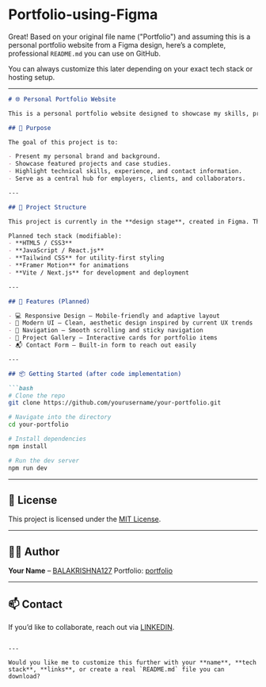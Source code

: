 # Portfolio-using-Figma

Great! Based on your original file name ("Portfolio") and assuming this is a personal portfolio website from a Figma design, here’s a complete, professional `README.md` you can use on GitHub.

You can always customize this later depending on your exact tech stack or hosting setup.

---

````markdown
# 🌐 Personal Portfolio Website

This is a personal portfolio website designed to showcase my skills, projects, and experience as a web developer. The design was created using Figma and serves as the blueprint for a modern, responsive, and professional online presence.

## 🎯 Purpose

The goal of this project is to:

- Present my personal brand and background.
- Showcase featured projects and case studies.
- Highlight technical skills, experience, and contact information.
- Serve as a central hub for employers, clients, and collaborators.

---

## 📁 Project Structure

This project is currently in the **design stage**, created in Figma. The next step is implementation using modern frontend technologies.

Planned tech stack (modifiable):
- **HTML5 / CSS3**
- **JavaScript / React.js**
- **Tailwind CSS** for utility-first styling
- **Framer Motion** for animations
- **Vite / Next.js** for development and deployment

---

## 🧪 Features (Planned)

- 💻 Responsive Design – Mobile-friendly and adaptive layout
- 🎨 Modern UI – Clean, aesthetic design inspired by current UX trends
- 🧭 Navigation – Smooth scrolling and sticky navigation
- 📂 Project Gallery – Interactive cards for portfolio items
- 📬 Contact Form – Built-in form to reach out easily

---

## 📦 Getting Started (after code implementation)

```bash
# Clone the repo
git clone https://github.com/yourusername/your-portfolio.git

# Navigate into the directory
cd your-portfolio

# Install dependencies
npm install

# Run the dev server
npm run dev
````

---

## 📄 License

This project is licensed under the [MIT License](LICENSE).

---

## 🙋‍♂️ Author

**Your Name** – [BALAKRISHNA127](https://github.com/BALAKRISHNA127)
Portfolio: [portfolio](https://www.figma.com/design/fECPSh3Vl86MNkdr8k4O3e/project-2---Portfolio?node-id=0-1&p=f&t=Mbyf1WfLMZtnWAp3-0)

---

## 📫 Contact

If you’d like to collaborate, reach out via [LINKEDIN](www.linkedin.com/in/kodurubalakrishna).

```

---

Would you like me to customize this further with your **name**, **tech stack**, **links**, or create a real `README.md` file you can download?
```
